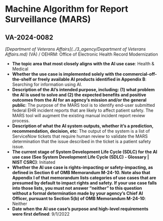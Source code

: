 # Machine Algorithm for Report Surveillance (MARS)
## VA-2024-0082
_[Department of Veterans Affairs](../3_agency/Department of Veterans Affairs.md)_ (VA) / OEHRM: Office of Electronic Health Record Modernization


+ **The topic area that most closely aligns with the AI use case**: Health & Medical
+ **Whether the use case is implemented solely with the commercial-off-the-shelf or freely available AI products identified in Appendix B**: Searching for information using AI.
+ **Description of the AI’s intended purpose, including: (1) what problem the AI is used to solve and (2) the expected benefits and positive outcomes from the AI for an agency’s mission and/or the general public**: The purpose of the MARS tool is to identify end-user submitted federal EHR incident reports that are likely to affect patient safety.  The MARS tool will augment the existing manual incident report review process.
+ **Description of what the AI system outputs, whether it’s a prediction, recommendation, decision, etc**: The output of the system is a list of ServiceNow tickets that require human review to validate the MARS determination that the issue described in the ticket is a patient safety issue.
+ **The current stage of System Development Life Cycle (SDLC) for the AI use case (See System Development Life Cycle (SDLC) - Glossary | NIST CSRC)**: Initiated
+ **Whether the AI use case is rights-impacting or safety-impacting, as defined in Section 6 of OMB Memorandum M-24-10. Note also that Appendix I of that memorandum lists categories of use cases that are presumed by default to impact rights and safety. If your use case falls into those lists, you must not answer “neither” to this question without a formal determination made by your agency’s Chief AI Officer, pursuant to Section 5(b) of OMB Memorandum M-24-10**: Neither
+ **Date when the AI use case’s purpose and high-level requirements were first defined**: 9/1/2022